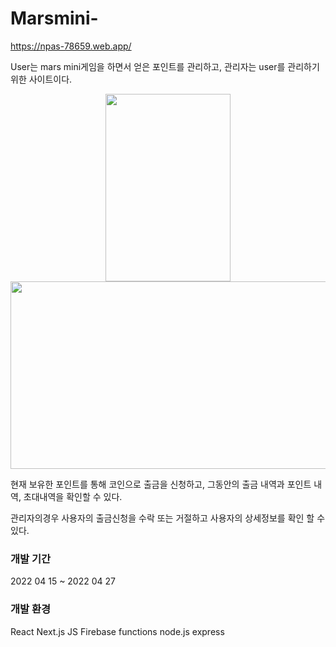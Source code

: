 # Marsmini-
https://npas-78659.web.app/

User는 mars mini게임을 하면서 얻은 포인트를 관리하고, 관리자는 user를 관리하기 위한 사이트이다.

<p align="center">
<img src="https://user-images.githubusercontent.com/81519415/225554906-e873417c-7535-4f12-a8c4-d507adfcecf4.png" width="200" height="300"/>
<img src="https://user-images.githubusercontent.com/81519415/225555909-a264ef72-089a-494c-bbbb-fa28295d3175.png" width="600" height="300"/>
</p>


현재 보유한 포인트를 통해 코인으로 출금을 신청하고, 그동안의 출금 내역과 포인트 내역, 초대내역을 확인할 수 있다.

관리자의경우 사용자의 출금신청을 수락 또는 거절하고 사용자의 상세정보를 확인 할 수 있다.

### 개발 기간
2022 04 15 ~ 2022 04 27

### 개발 환경
React Next.js JS Firebase functions node.js express
